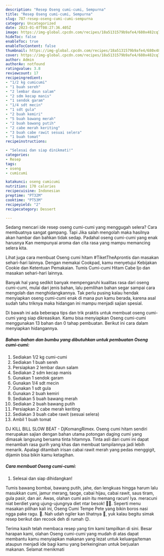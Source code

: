 ```yaml
---
description: "Resep Oseng cumi-cumi, Sempurna"
title: "Resep Oseng cumi-cumi, Sempurna"
slug: 787-resep-oseng-cumi-cumi-sempurna
category: Uncategorized
date: 2023-01-07T08:27:36.405Z
image: https://img-global.cpcdn.com/recipes/18a5131579b9afe4/680x482cq70/oseng-cumi-cumi-foto-resep-utama.jpg
hideToc: false
enableToc: true
enableTocContent: false
thumbnail: https://img-global.cpcdn.com/recipes/18a5131579b9afe4/680x482cq70/oseng-cumi-cumi-foto-resep-utama.jpg
cover: https://img-global.cpcdn.com/recipes/18a5131579b9afe4/680x482cq70/oseng-cumi-cumi-foto-resep-utama.jpg
author: Admin
authorAv: notfound
ratingvalue: 3.8
reviewcount: 17
recipeingredient:
- "1/2 kg cumicumi"
- "1 buah sereh"
- "2 lembar daun salam"
- "2 sdm kecap manis"
- "1 sendok garam"
- "1/4 sdt mecin"
- "1 sdt gula"
- "2 buah kemiri"
- "5 buah bawang merah"
- "2 buah bawang putih"
- "2 cabe merah keriting"
- "3 buah cabe rawit sesuai selera"
- "1 buah tomat"
recipeinstructions:

- "Selesai dan siap dinikmati!"
categories:
- Resep
tags:
- oseng
- cumicumi

katakunci: oseng cumicumi 
nutrition: 170 calories
recipecuisine: Indonesian
preptime: "PT32M"
cooktime: "PT53M"
recipeyield: "2"
recipecategory: Dessert

---
```



Sedang mencari ide resep oseng cumi-cumi yang menggugah selera? Cara membuatnya sangat gampang. Tapi Jika salah mengolah maka hasilnya akan hambar dan bahkan tidak sedap. Padahal oseng cumi-cumi yang enak harusnya Kan mempunyai aroma dan cita rasa yang mampu memancing selera kita.


Lihat juga cara membuat Oseng cumi hitam #TiketTheAprontis dan masakan sehari-hari lainnya. Dengan memakai Cookpad, kamu menyetujui Kebijakan Cookie dan Ketentuan Pemakaian. Tumis Cumi-cumi Hitam Cabe Ijo dan masakan sehari-hari lainnya.

Banyak hal yang sedikit banyak mempengaruhi kualitas rasa dari oseng cumi-cumi, mulai dari jenis bahan, lalu pemilihan bahan segar sampai cara mengolah dan menghidangkannya. Tak perlu pusing kalau hendak menyiapkan oseng cumi-cumi enak di mana pun kamu berada, karena asal sudah tahu triknya maka hidangan ini mampu menjadi sajian spesial.


Di bawah ini ada beberapa tips dan trik praktis untuk membuat oseng cumi-cumi yang siap dikreasikan. Kamu bisa menyiapkan Oseng cumi-cumi menggunakan 13 bahan dan 0 tahap pembuatan. Berikut ini cara dalam menyiapkan hidangannya.

<!--inarticleads1-->

##### Bahan-bahan dan bumbu yang dibutuhkan untuk pembuatan Oseng cumi-cumi:

1. Sediakan 1/2 kg cumi-cumi
1. Sediakan 1 buah sereh
1. Persiapkan 2 lembar daun salam
1. Sediakan 2 sdm kecap manis
1. Gunakan 1 sendok garam
1. Gunakan 1/4 sdt mecin
1. Gunakan 1 sdt gula
1. Gunakan 2 buah kemiri
1. Sediakan 5 buah bawang merah
1. Sediakan 2 buah bawang putih
1. Persiapkan 2 cabe merah keriting
1. Sediakan 3 buah cabe rawit (sesuai selera)
1. Ambil 1 buah tomat


DJ KILL BILL SLOW BEAT - DjKomangRimex. Oseng cumi hitam sendiri merupakan sajian dengan bahan utama potongan daging cumi yang dimasak langsung bersama tinta hitamnya. Tinta asli dari cumi ini dapat menambah rasa gurih yang khas dan membuat tampilannya jadi lebih menarik. Apalagi ditambah irisan cabai rawit merah yang pedas menggigit, dijamin bisa bikin kamu ketagihan. 

<!--inarticleads2-->

##### Cara membuat Oseng cumi-cumi:


1. Selesai dan siap dihidangkan!

Tumis bawang bombai, bawang putih, jahe, dan lengkuas hingga harum lalu masukkan cumi, jamur merang, taoge, cabai hijau, cabai rawit, saus tiram, gula pasir, dan air. Awas, olahan cumi asin itu memang racun! Iya. meracuni niat berdiet yang ujung-ujungnya diet ntar besok! 🤣🤣. Seperti menu masakan pilihan kali ini, Oseng Cumi Tempe Pete yang bikin boros nasi ngga pake ragu. 🤪. Nah udah ngiler kan lihatnya 🤭, yuk kalau begitu simak resep berikut dan recook deh di rumah 😉. 

Terima kasih telah membaca resep yang tim kami tampilkan di sini. Besar harapan kami, olahan Oseng cumi-cumi yang mudah di atas dapat membantu kamu menyiapkan makanan yang lezat untuk keluarga/teman ataupun menjadi ide bagi kamu yang berkeinginan untuk berjualan makanan. Selamat menikmati
